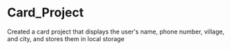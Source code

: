 # Card_Project
Created a card project that displays the user's name, phone number, village, and city, and stores them in local storage
